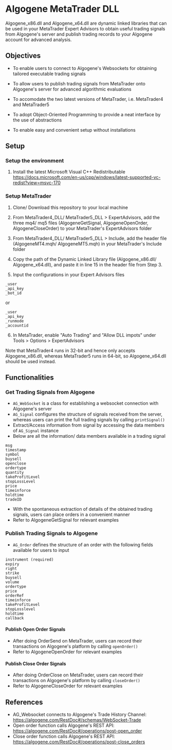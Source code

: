 # Algogene MetaTrader DLL

Algogene_x86.dll and Algogene_x64.dll are dynamic linked libraries that can be used in your MetaTrader Expert Advisors to obtain useful trading signals from Algogene's server and publish trading records to your Algogene account for advanced analysis.

## Objectives

* To enable users to connect to Algogene's Websockets for obtaining tailored executable trading signals

* To allow users to publish trading signals from MetaTrader onto Algogene's server for advanced algorithmic evaluations 

* To accomodate the two latest versions of MetaTrader, i.e. MetaTrader4 and MetaTrader5

* To adopt Object-Oriented Programming to provide a neat interface by the use of abstractions

* To enable easy and convenient setup without installations

## Setup

### Setup the environment

1. Install the latest Microsoft Visual C++ Redistributable
https://docs.microsoft.com/en-us/cpp/windows/latest-supported-vc-redist?view=msvc-170

### Setup MetaTrader

1. Clone/ Download this repository to your local machine

2. From MetaTrader4_DLL/ MetaTrader5_DLL > ExpertAdvisors, add the three mq4/ mq5 files (AlgogeneGetSignal, AlgogeneOpenOrder, AlgogeneCloseOrder) to your MetaTrader's ExpertAdvisors folder

3. From MetaTrader4_DLL/ MetaTrader5_DLL > Include, add the header file (AlgogeneMT4.mqh/ AlgogeneMT5.mqh) in your MetaTrader's Include folder

4. Copy the path of the Dynamic Linked Library file (Algogene_x86.dll/ Algogene_x64.dll), and paste it in line 15 in the header file from Step 3.

5. Input the configurations in your Expert Advisors files
```
_user
_api_key
_bot_id
```
or 
```
_user
_api_key
_runmode
_accountid
```

6. In MetaTrader, enable "Auto Trading" and "Allow DLL impots" under Tools > Options > ExpertAdvisors

Note that MetaTrader4 runs in 32-bit and hence only accepts Algogene_x86.dll, whereas MetaTrader5 runs in 64-bit, so Algogene_x64.dll should be used instead.

## Functionalities

### Get Trading Signals from Algogene

- `AG_WebSocket` is a class for establishing a websocket connection with Algogene's server
- `AG_Signal` configures the structure of signals received from the server, whereas users can print the full trading signals by calling `printSignal()`
- Extract/Access information from signal by accessing the data members of `AG_Signal` instance
- Below are all the information/ data members available in a trading signal
```
msg
timestamp
symbol
buysell
openclose
ordertype
quantity
takeProfitLevel
stopLossLevel
price
timeinforce
holdtime
tradeID
```
- With the spontaneous extraction of details of the obtained trading signals, users can place orders in a convenient manner
- Refer to AlgogeneGetSignal for relevant examples

### Publish Trading Signals to Algogene

- `AG_Order` defines the structure of an order with the following fields available for users to input
```
instrument (required)
expiry
right
strike
buysell
volume
ordertype
price
orderRef
timeinforce
takeProfitLevel
stopLosslevel
holdtime
callback
```

#### Publish Open Order Signals
- After doing OrderSend on MetaTrader, users can record their transactions on Algogene's platform by calling `openOrder()`
- Refer to AlgogeneOpenOrder for relevant examples

#### Publish Close Order Signals
- After doing OrderClose on MetaTrader, users can record their transactions on Algogene's platform by calling `closeOrder()`
- Refer to AlgogeneCloseOrder for relevant examples

## References

- AG_Websocket connects to Algogene's Trade History Channel: https://algogene.com/RestDoc#/schemas/WebSocket-Trade
- Open order function calls Algogene's REST API: https://algogene.com/RestDoc#/operations/post-open_order
- Close order function calls Algogene's REST API: https://algogene.com/RestDoc#/operations/post-close_orders
